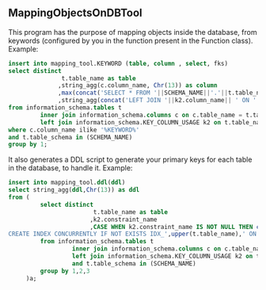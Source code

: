 ## MappingObjectsOnDBTool

This program has the purpose of mapping objects inside the database, from keywords (configured by you in the function present in the Function class). Example:

```sql
insert into mapping_tool.KEYWORD (table, column , select, fks)
select distinct
               t.table_name as table
              ,string_agg(c.column_name, Chr(13)) as column
              ,max(concat('SELECT * FROM '||SCHEMA_NAME||'.'||t.table_name||' ORDER BY 1 DESC')) as select
              ,string_agg(concat('LEFT JOIN '||k2.column_name|| ' ON ' || k2.column_name|| ' = ' ||'id'), Chr(13) ) as fks
from information_schema.tables t
         inner join information_schema.columns c on c.table_name = t.table_name and c.table_schema = t.table_schema
         left join information_schema.KEY_COLUMN_USAGE k2 on t.table_name  = k2.table_name and k2.constraint_name not like '%pk%'
where c.column_name ilike '%KEYWORD%'
and t.table_schema in (SCHEMA_NAME)
group by 1;
```

It also generates a DDL script to generate your primary keys for each table in the database, to handle it. Example: 

```sql
insert into mapping_tool.ddl(ddl)
select string_agg(ddl,Chr(13)) as ddl
from (
         select distinct
                        t.table_name as table
                       ,k2.constraint_name
                       ,CASE WHEN k2.constraint_name IS NOT NULL THEN concat('ALTER TABLE ',$1,'.',t.table_name,' ADD COLUMN IF NOT EXISTS YOUR_PRIMARY_KEY_NAME UUID ',Chr(13),'GENERATED ALWAYS AS (',upper(k2.column_name),'::TEXT,','''',upper(k2.constraint_name),'''',')) STORED;
CREATE INDEX CONCURRENTLY IF NOT EXISTS IDX_',upper(t.table_name),' ON ',$1,'.',t.table_name,' (YOUR_PRIMARY_KEY_NAME);',Chr(13))::text ELSE NULL END AS ddl
         from information_schema.tables t
                  inner join information_schema.columns c on c.table_name = t.table_name and c.table_schema = t.table_schema
                  left join information_schema.KEY_COLUMN_USAGE k2 on t.table_name  = k2.table_name and k2.constraint_name like '%pk%'
                  and t.table_schema in (SCHEMA_NAME)
         group by 1,2,3
     )a;
```
